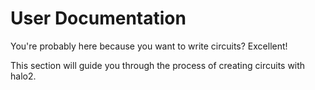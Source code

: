 # User Documentation

You're probably here because you want to write circuits? Excellent!

This section will guide you through the process of creating circuits with halo2.

